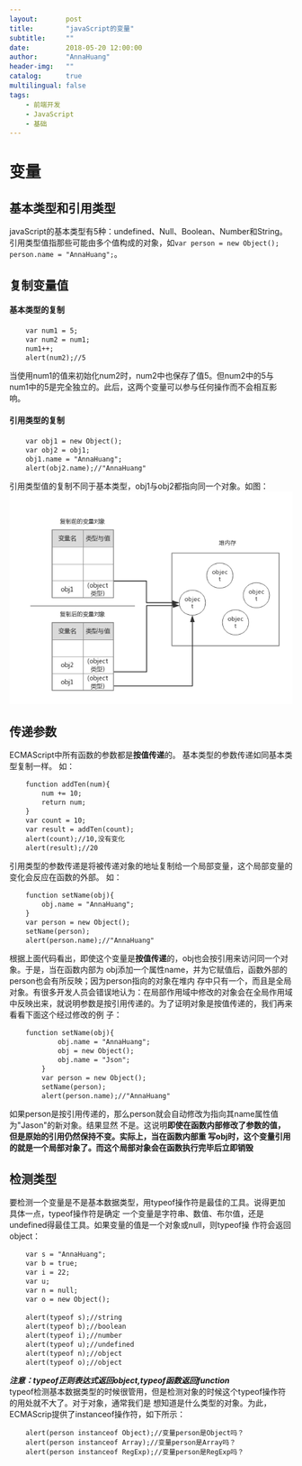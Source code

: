 ```yaml
---
layout:       post
title:        "javaScript的变量"
subtitle:     ""
date:         2018-05-20 12:00:00
author:       "AnnaHuang"
header-img:   ""
catalog:      true
multilingual: false
tags:
    - 前端开发
    - JavaScript
    - 基础
---
```


# 变量
## 基本类型和引用类型
javaScript的基本类型有5种：undefined、Null、Boolean、Number和String。
引用类型值指那些可能由多个值构成的对象，如`var person = new Object(); person.name = "AnnaHuang";`。

## 复制变量值
#### 基本类型的复制
```
    var num1 = 5;
    var num2 = num1;
    num1++;
    alert(num2);//5
```
当使用num1的值来初始化num2时，num2中也保存了值5。但num2中的5与num1中的5是完全独立的。此后，这两个变量可以参与任何操作而不会相互影响。
#### 引用类型的复制
```
    var obj1 = new Object();
    var obj2 = obj1;
    obj1.name = "AnnaHuang";
    alert(obj2.name);//"AnnaHuang"
```
引用类型值的复制不同于基本类型，obj1与obj2都指向同一个对象。如图：
![引用类型值的复制](../img/in-post/copeFromReferenceType.png)
## 传递参数
ECMAScript中所有函数的参数都是**按值传递**的。
基本类型的参数传递如同基本类型复制一样。
如：
```
    function addTen(num){
        num += 10;
        return num;
    }
    var count = 10;
    var result = addTen(count);
    alert(count);//10,没有变化
    alert(result);//20
```
引用类型的参数传递是将被传递对象的地址复制给一个局部变量，这个局部变量的变化会反应在函数的外部。
如：
```
    function setName(obj){
        obj.name = "AnnaHuang";
    }
    var person = new Object();
    setName(person);
    alert(person.name);//"AnnaHuang" 
```
根据上面代码看出，即使这个变量是**按值传递**的，obj也会按引用来访问同一个对象。于是，当在函数内部为
obj添加一个属性name，并为它赋值后，函数外部的person也会有所反映；因为person指向的对象在堆内
存中只有一个，而且是全局对象。有很多开发人员会错误地认为：在局部作用域中修改的对象会在全局作用域
中反映出来，就说明参数是按引用传递的。为了证明对象是按值传递的，我们再来看看下面这个经过修改的例
子：
```
    function setName(obj){
            obj.name = "AnnaHuang";
            obj = new Object();
            obj.name = "Json";
        }
        var person = new Object();
        setName(person);
        alert(person.name);//"AnnaHuang"
```
如果person是按引用传递的，那么person就会自动修改为指向其name属性值为"Jason"的新对象。结果显然
不是。这说明**即使在函数内部修改了参数的值，但是原始的引用仍然保持不变。实际上，当在函数内部重
写obj时，这个变量引用的就是一个局部对象了。而这个局部对象会在函数执行完毕后立即销毁**
## 检测类型
要检测一个变量是不是基本数据类型，用typeof操作符是最佳的工具。说得更加具体一点，typeof操作符是确定
一个变量是字符串、数值、布尔值，还是undefined得最佳工具。如果变量的值是一个对象或null，则typeof操
作符会返回object：
```$xslt
    var s = "AnnaHuang";
    var b = true;
    var i = 22;
    var u;
    var n = null;
    var o = new Object();
    
    alert(typeof s);//string
    alert(typeof b);//boolean
    alert(typeof i);//number
    alert(typeof u);//undefined
    alert(typeof n);//object
    alert(typeof o);//object
```

***注意：typeof正则表达式返回object,typeof函数返回function***
<br>
typeof检测基本数据类型的时候很管用，但是检测对象的时候这个typeof操作符的用处就不大了。对于对象，通常我们是
想知道是什么类型的对象。为此，ECMAScrip提供了instanceof操作符，如下所示：

```
    alert(person instanceof Object);//变量person是Object吗？
    alert(person instanceof Array);//变量person是Array吗？
    alert(person instanceof RegExp);//变量person是RegExp吗？
```


